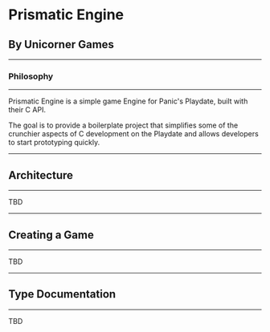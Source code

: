 # Prismatic Engine
## By Unicorner Games
---

### Philosophy
---

Prismatic Engine is a simple game Engine for Panic's Playdate, built with their C API. 

The goal is to provide a boilerplate project that simplifies some of the crunchier aspects of C development on the Playdate and allows developers to start prototyping quickly.

---

## Architecture
---

TBD

---

## Creating a Game
---

TBD

---

## Type Documentation
---

TBD